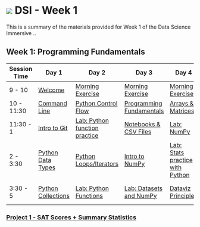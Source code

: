 # ![](https://ga-dash.s3.amazonaws.com/production/assets/logo-9f88ae6c9c3871690e33280fcf557f33.png) DSI - Week 1

This is a summary of the materials provided for Week 1 of the Data Science Immersive ..

## Week 1: Programming Fundamentals

Session Time | Day 1                       | Day 2                                  | Day 3                             | Day 4                                    | Day 5
------------ | --------------------------- | -------------------------------------- | --------------------------------- | ---------------------------------------- | -------------------------------
9 - 10       | [Welcome][1-1.0]            | [Morning Exercise][1-2.0]              | [Morning Exercise][1-3.0]         | [Morning Exercise][1-4.0]                | [Reflection][1-5.0]
10 - 11:30   | [Command Line][1-1.1]       | [Python Control Flow][1-2.1]           | [Programming Fundamentals][1-3.1] | [Arrays & Matrices][1-4.1]               | [Plotting Tools Intro][1-5.1]
11:30 - 1    | [Intro to Git][1-1.2]       | [Lab: Python function practice][1-2.2] | [Notebooks & CSV Files][1-3.2]    | [Lab: NumPy][1-4.2]                      | [Lab: Plotting][1-5.2]
2 - 3:30     | [Python Data Types][1-1.3]  | [Python Loops/Iterators][1-2.3]        | [Intro to NumPy][1-3.3]           | [Lab: Stats practice with Python][1-4.3] | [+Instructor choice][1-5.3]
3:30 - 5     | [Python Collections][1-1.4] | [Lab: Python Functions][1-2.4]         | [Lab: Datasets and NumPy][1-3.4]  | [Dataviz Principles][1-4.4]              | [Project: Show and tell][1-5.4]

### [Project 1 - SAT Scores + Summary Statistics](../../projects/project-01)

[1-1.0]: 1.0-intro
[1-1.1]: 1.1-lesson
[1-1.2]: 1.2-lesson
[1-1.3]: 1.3-lesson
[1-1.4]: 1.4-lesson
[1-2.0]: 2.0-exercise
[1-2.1]: 2.1-lesson
[1-2.2]: 2.2-lab
[1-2.3]: 2.3-lesson
[1-2.4]: 2.4-lab
[1-3.0]: 3.0-exercise
[1-3.1]: 3.1-lesson
[1-3.2]: 3.2-lesson
[1-3.3]: 3.3-lesson
[1-3.4]: 3.4-lab
[1-4.0]: 4.0-exercise
[1-4.1]: 4.1-lesson
[1-4.2]: 4.2-lab
[1-4.3]: 4.3-lab
[1-4.4]: 4.4-lesson
[1-5.0]: 5.0-reflection
[1-5.1]: 5.1-lesson
[1-5.2]: 5.2-lab
[1-5.3]: 5.3-flex
[1-5.4]: 5.4-project-show-and-tell
